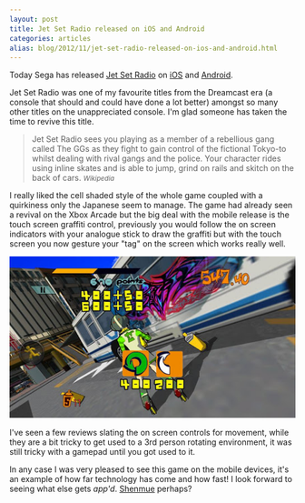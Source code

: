 ```yaml
---
layout: post
title: Jet Set Radio released on iOS and Android
categories: articles
alias: blog/2012/11/jet-set-radio-released-on-ios-and-android.html
---
```

Today Sega has released [Jet Set Radio](http://www.sega.co.uk/games/jet-set-radio/) on [iOS](https://itunes.apple.com/gb/app/jet-set-radio/id554531935?mt=8) and [Android](https://play.google.com/store/apps/details?id=com.sega.jetsetradio).

Jet Set Radio was one of my favourite titles from the Dreamcast era (a console that should and could have done a lot better) amongst so many other titles on the unappreciated console. I'm glad someone has taken the time to revive this title.

> Jet Set Radio sees you playing as a member of a rebellious gang called The GGs as they fight to gain control of the fictional Tokyo-to whilst dealing with rival gangs and the police. Your character rides using inline skates and is able to jump, grind on rails and skitch on the back of cars. <small><cite>Wikipedia</cite></small>

I really liked the cell shaded style of the whole game coupled with a quirkiness only the Japanese seem to manage. The game had already seen a revival on the Xbox Arcade but the big deal with the mobile release is the touch screen graffiti control, previously you would follow the on screen indicators with your analogue stick to draw the graffiti but with the touch screen you now gesture your "tag" on the screen which works really well.

<div class="img-centered"><img src="/media/articles/jet-set-radio-released-on-ios-and-android/touchtastic.jpg" alt="Jet Set Radio"></div>

I've seen a few reviews slating the on screen controls for movement, while they are a bit tricky to get used to a 3rd person rotating environment, it was still tricky with a gamepad until you got used to it.

In any case I was very pleased to see this game on the mobile devices, it's an example of how far technology has come and how fast! I look forward to seeing what else gets _app'd_. [Shenmue](http://wikipedia.org/wiki/Shenmue) perhaps?
